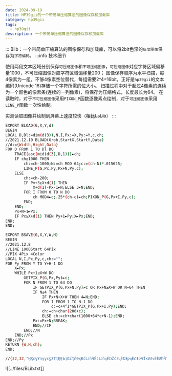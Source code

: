 ```yaml
---
date: 2024-09-19
title: HP39gii的一个带简单压缩算法的图像保存和加载库
category: hp39gii
tags:
  - hp39gii
description: 一个带简单压缩算法的图像保存和加载库
---
```

:::
Blib：一个带简单压缩算法的图像保存和加载库，可以将2bit色深的`灰度图像`保存为`字符编码`。
:::info 技术细节

使用两段文本区域分别保存`可压缩图像`和`不可压缩图像`，`可压缩图像`对应字符区域偏移量1000，不可压缩图像对应字符区域偏移量200；
图像保存顺序为水平扫描，每4像素为一组，不够4像素空位替代，每组需要2^4=16bit，正好是`hp39gii`的文本编码(Unicode 16)存储一个字符所需的位大小。
扫描过程中对于超过4像素的连续为一个颜色的像素条(连续的一列像素)，将保存为压缩格式，长度最长为64。
在读取时，对于`不可压缩图像`采用`PIXON_P`函数逐像素点绘制，对于`可压缩图像`采用`LINE_P`函数一次性绘制。

实测读取图像并绘制到屏幕上速度较快（~~相比LsLib~~）
:::


```bash
EXPORT BLOAD(G,X,Y,d)
BEGIN
LOCAL D,Dl:=dim(d(3)),N,I,Px:=X,Py:=Y,c,ch;
//2021.12.10 BLOAD(Grob,StartX,StartY,Data)
//d:={Width,Hight,Data}
FOR D FROM 1 TO Dl DO
    TRACE(asc(mid(d(3),D,1)))►ch;
    IF ch≥1000 THEN
        ch:=ch-1000;N:=ch MOD 64;c:=(ch-N)*.015625;
        LINE_P(G,Px,Py,Px+N,Py,c);
    ELSE
        ch:=ch-200;
        IF Px+3≥X+d(1) THEN
            X+d(1)-Px-1►N;ELSE 3►N;END;
        FOR I FROM 0 TO N DO
            ch MOD4►c;.25*(ch-c)►ch;PIXON_P(G,Px+I,Py,c);
        END;
    END;
    Px+N+1►Px;
    IF Px≥X+d(1) THEN Py+1►Py;X►Px;END;
END;
END;

EXPORT BSAVE(G,X,Y,W,H)
BEGIN
//2021.12.8
//LINE 1000Start 64Pix
//PIX 4Pix 4Color
LOCAL N,I,Px,Py,c,ch:="";
FOR Py FROM Y TO Y+H-1 DO
    X►Px;
    WHILE Px+1≤X+W DO
        GETPIX_P(G,Px,Py)►c;
        FOR N FROM 1 TO 64 DO
            IF GETPIX_P(G,Px+N,Py)≠c OR Px+N≥X+W OR N=64 THEN
            IF N≤4 THEN
                IF Px+N<X+W THEN 4►N;END;
                FOR I FROM 1 TO N-1 DO
                    c:=c+4^I*GETPIX_P(G,Px+I,Py);END;
                ch:=ch+char(200+c);
                ELSE ch:=ch+char(1000+64*c+N-1);END;
            Px:=Px+N;BREAK;
            END;//IF
        END;//N
    END;//Px
END;//Py
RETURN {W,H,ch};
END;

//{32,32,"ӇҲϲұҰ϶үүϲƽƻҬҭĘĘЬҭƸćҬńƟҳƉćǇńҸÉćǇńҷÉǄćƧҷÉƸƗƿҷÉƈƗƿҸÍĸƻƧҹÉÈƻħŇҬǅƋÉÈƻçåŅĥƍϯƻçŅƋҬǄϮƻħćÔƸƻËÈƛŇƗҭƈËϭċҭǄүϱËǅćҲϰËƼćұϱËĘǁøҭϱËϬǅãҬϱ×ϬǅþǇƈϭË×ϭŅüÔÔϬËćϮÑƼÌϮ×ǇϯÉŅϭË×ǇϴÝÈËćҬϴÉøƸ×ҭϲÙÔƸćүϰËËҮҰϰËƸҭҲϲұ"}
```



![[../files/BLib.txt]]